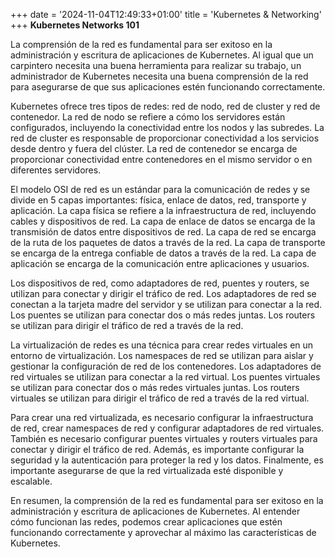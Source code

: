 +++
date = '2024-11-04T12:49:33+01:00'
title = 'Kubernetes & Networking'
+++
**Kubernetes Networks 101**

La comprensión de la red es fundamental para ser exitoso en la administración y escritura de aplicaciones de Kubernetes. Al igual que un carpintero necesita una buena herramienta para realizar su trabajo, un administrador de Kubernetes necesita una buena comprensión de la red para asegurarse de que sus aplicaciones estén funcionando correctamente.

Kubernetes ofrece tres tipos de redes: red de nodo, red de cluster y red de contenedor. La red de nodo se refiere a cómo los servidores están configurados, incluyendo la conectividad entre los nodos y las subredes. La red de cluster es responsable de proporcionar conectividad a los servicios desde dentro y fuera del clúster. La red de contenedor se encarga de proporcionar conectividad entre contenedores en el mismo servidor o en diferentes servidores.

El modelo OSI de red es un estándar para la comunicación de redes y se divide en 5 capas importantes: física, enlace de datos, red, transporte y aplicación. La capa física se refiere a la infraestructura de red, incluyendo cables y dispositivos de red. La capa de enlace de datos se encarga de la transmisión de datos entre dispositivos de red. La capa de red se encarga de la ruta de los paquetes de datos a través de la red. La capa de transporte se encarga de la entrega confiable de datos a través de la red. La capa de aplicación se encarga de la comunicación entre aplicaciones y usuarios.

Los dispositivos de red, como adaptadores de red, puentes y routers, se utilizan para conectar y dirigir el tráfico de red. Los adaptadores de red se conectan a la tarjeta madre del servidor y se utilizan para conectar a la red. Los puentes se utilizan para conectar dos o más redes juntas. Los routers se utilizan para dirigir el tráfico de red a través de la red.

La virtualización de redes es una técnica para crear redes virtuales en un entorno de virtualización. Los namespaces de red se utilizan para aislar y gestionar la configuración de red de los contenedores. Los adaptadores de red virtuales se utilizan para conectar a la red virtual. Los puentes virtuales se utilizan para conectar dos o más redes virtuales juntas. Los routers virtuales se utilizan para dirigir el tráfico de red a través de la red virtual.

Para crear una red virtualizada, es necesario configurar la infraestructura de red, crear namespaces de red y configurar adaptadores de red virtuales. También es necesario configurar puentes virtuales y routers virtuales para conectar y dirigir el tráfico de red. Además, es importante configurar la seguridad y la autenticación para proteger la red y los datos. Finalmente, es importante asegurarse de que la red virtualizada esté disponible y escalable.

En resumen, la comprensión de la red es fundamental para ser exitoso en la administración y escritura de aplicaciones de Kubernetes. Al entender cómo funcionan las redes, podemos crear aplicaciones que estén funcionando correctamente y aprovechar al máximo las características de Kubernetes.